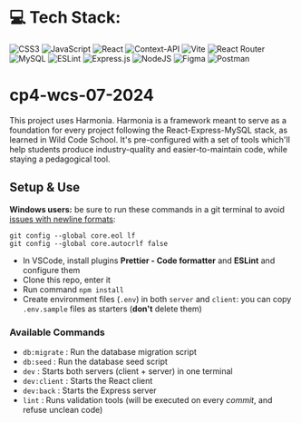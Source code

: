 # 💻 Tech Stack:
![CSS3](https://img.shields.io/badge/css3-%231572B6.svg?style=for-the-badge&logo=css3&logoColor=white) ![JavaScript](https://img.shields.io/badge/javascript-%23323330.svg?style=for-the-badge&logo=javascript&logoColor=%23F7DF1E) ![React](https://img.shields.io/badge/react-%2320232a.svg?style=for-the-badge&logo=react&logoColor=%2361DAFB)  ![Context-API](https://img.shields.io/badge/Context--Api-000000?style=for-the-badge&logo=react)  ![Vite](https://img.shields.io/badge/vite-%23646CFF.svg?style=for-the-badge&logo=vite&logoColor=white)  ![React Router](https://img.shields.io/badge/React_Router-CA4245?style=for-the-badge&logo=react-router&logoColor=white) ![MySQL](https://img.shields.io/badge/mysql-4479A1.svg?style=for-the-badge&logo=mysql&logoColor=white) ![ESLint](https://img.shields.io/badge/ESLint-4B3263?style=for-the-badge&logo=eslint&logoColor=white) ![Express.js](https://img.shields.io/badge/express.js-%23404d59.svg?style=for-the-badge&logo=express&logoColor=%2361DAFB) ![NodeJS](https://img.shields.io/badge/node.js-6DA55F?style=for-the-badge&logo=node.js&logoColor=white) ![Figma](https://img.shields.io/badge/figma-%23F24E1E.svg?style=for-the-badge&logo=figma&logoColor=white) ![Postman](https://img.shields.io/badge/Postman-FF6C37?style=for-the-badge&logo=postman&logoColor=white)

# cp4-wcs-07-2024

This project uses Harmonia. Harmonia is a framework meant to serve as a foundation for every project following the React-Express-MySQL stack, as learned in Wild Code School.
It's pre-configured with a set of tools which'll help students produce industry-quality and easier-to-maintain code, while staying a pedagogical tool.

## Setup & Use

**Windows users:** be sure to run these commands in a git terminal to avoid [issues with newline formats](https://en.wikipedia.org/wiki/Newline#Issues_with_different_newline_formats):

```
git config --global core.eol lf
git config --global core.autocrlf false
```

- In VSCode, install plugins **Prettier - Code formatter** and **ESLint** and configure them
- Clone this repo, enter it
- Run command `npm install`
- Create environment files (`.env`) in both `server` and `client`: you can copy `.env.sample` files as starters (**don't** delete them)

### Available Commands

- `db:migrate` : Run the database migration script
- `db:seed` : Run the database seed script
- `dev` : Starts both servers (client + server) in one terminal
- `dev:client` : Starts the React client
- `dev:back` : Starts the Express server
- `lint` : Runs validation tools (will be executed on every _commit_, and refuse unclean code)

